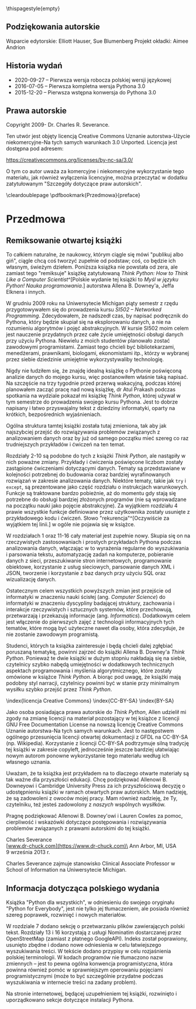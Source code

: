 \thispagestyle{empty}

Podziękowania autorskie
-----------------------

Wsparcie edytorskie: Elliott Hauser, Sue Blumenberg
Projekt okładki: Aimee Andrion

Historia wydań
--------------

* 2020-09-27 – Pierwsza wersja robocza polskiej wersji językowej
* 2016-07-05 – Pierwsza kompletna wersja Pythona 3.0
* 2015-12-20 – Pierwsza wstępna konwersja do Pythona 3.0

Prawa autorskie
---------------

Copyright 2009- Dr. Charles R. Severance.

Ten utwór jest objęty licencją Creative Commons
Uznanie autorstwa-Użycie niekomercyjne-Na tych samych warunkach 3.0 Unported.
Licencja jest dostępna pod adresem:

<https://creativecommons.org/licenses/by-nc-sa/3.0/>

O tym co autor uważa za komercyjne i niekomercyjne wykorzystanie tego materiału,
jak również wyłączenia licencyjne, można przeczytać w dodatku zatytułowanym
"Szczegóły dotyczące praw autorskich".

\cleardoublepage
\pdfbookmark{Przedmowa}{preface}

Przedmowa
=========

Remiksowanie otwartej książki
-----------------------------
<!-- Think Python ma polskie tłumaczenie  https://helion.pl/ksiazki/mysl-w-jezyku-python-nauka-programowania-wydanie-ii-allen-b-downey,myjep2.htm#format/e -->
To całkiem naturalne, że naukowcy, którym ciągle się mówi "publikuj albo giń", ciągle chcą coś tworzyć zupełnie od podstaw; coś, co będzie ich własnym, świeżym dziełem. Poniższa książka nie powstała od zera, ale zamiast tego "remiksuje" książkę zatytułowaną *Think Python: How to Think Like a Computer Scientist*^[Polskie wydanie tej książki to *Myśl w języku Python! Nauka programowania*.] autorstwa Allena B. Downey'a, Jeffa Elknera i innych.

W grudniu 2009 roku na Uniwersytecie Michigan piąty semestr z rzędu przygotowywałem się do prowadzenia kursu *SI502 – Networked Programming*. Zdecydowałem, że nadszedł czas, by napisać podręcznik do Pythona, który będzie skupiał się na eksplorowaniu danych, a nie na rozumieniu algorytmów i pojęć abstrakcyjnych. W kursie SI502 moim celem jest nauczenie przydatnych przez całe życie umiejętności obsługi danych przy użyciu Pythona. Niewielu z moich studentów planowało zostać zawodowymi programistami. Zamiast tego chcieli być bibliotekarzami, menedżerami, prawnikami, biologami, ekonomistami itp., którzy w wybranej przez siebie dziedzinie umiejętnie wykorzystywaliby technologię.

Nigdy nie łudziłem się, że znajdę idealną książkę o Pythonie poświęconą analizie danych do mojego kursu, więc postanowiłem właśnie taką napisać. Na szczęście na trzy tygodnie przed przerwą wakacyjną, podczas której planowałem zacząć pracę nad nową książkę, dr Atul Prakash podczas spotkania na wydziale pokazał mi książkę *Think Python*, której używał w tym semestrze do prowadzenia swojego kursu Pythona. Jest to dobrze napisany i łatwo przyswajalny tekst z dziedziny informatyki, oparty na krótkich, bezpośrednich wyjaśnieniach.

Ogólna struktura tamtej książki została tutaj zmieniona, tak aby jak najszybciej przejść do rozwiązywania problemów związanych z analizowaniem danych oraz by już od samego początku mieć szereg co raz trudniejszych przykładów i ćwiczeń na ten temat.

Rozdziały 2-10 są podobne do tych z książki *Think Python*, ale nastąpiły w nich poważne zmiany. Przykłady i ćwiczenia poświęcone liczbom zostały zastąpione ćwiczeniami dotyczącymi danych. Tematy są przedstawiane w kolejności potrzebnej do budowania coraz bardziej wyrafinowanych rozwiązań w zakresie analizowania danych. Niektóre tematy, takie jak `try` i `except`, są prezentowane jako część rozdziału o instrukcjach warunkowych. Funkcje są traktowane bardzo pobieżnie, aż do momentu gdy stają się potrzebne do obsługi bardziej złożonych programów (nie są wprowadzane na początku nauki jako pojęcie abstrakcyjne). Za wyjątkiem rozdziału 4 prawie wszystkie funkcje definiowane przez użytkownika zostały usunięte z przykładowego kodu i ćwiczeń. Słowo "rekurencja"^[Oczywiście za wyjątkiem tej linii.] w ogóle nie pojawia się w książce.

W rozdziałach 1 oraz 11-16 cały materiał jest zupełnie nowy. Skupia się on na rzeczywistych zastosowaniach i prostych przykładach Pythona podczas analizowania danych, włączając w to wyrażenia regularne do wyszukiwania i parsowania tekstu, automatyzację zadań na komputerze, pobieranie danych z sieci, przeszukiwanie stron internetowych, programowanie obiektowe, korzystanie z usług sieciowych, parsowanie danych XML i JSON, tworzenie i korzystanie z baz danych przy użyciu SQL oraz wizualizację danych.

Ostatecznym celem wszystkich powyższych zmian jest przejście od informatyki w znaczeniu nauki ścisłej (ang. *Computer Science*) do informatyki w znaczeniu dyscypliny badającej struktury, zachowania i interakcje rzeczywistych i sztucznych systemów, które przechowują, przetwarzają i przekazują informacje (ang. *Informatics*). Dodatkowym celem jest włączenie do pierwszych zajęć z technologii informacyjnych tych tematów, które mogą być użyteczne nawet dla osoby, która zdecyduje, że nie zostanie zawodowym programistą.

Studenci, których ta książka zainteresuje i będą chcieli dalej zgłębiać poruszaną tematykę, powinni zajrzeć do książki Allena B. Downey'a *Think Python*. Ponieważ te dwie książki w dużym stopniu nakładają się na siebie, czytelnicy szybko nabędą umiejętności w dodatkowych technicznych aspektach programowania i myślenia algorytmicznego, które zostały omówione w książce *Think Python*. A biorąc pod uwagę, że książki mają podobny styl narracji, czytelnicy powinni być w stanie przy minimalnym wysiłku szybko przejść przez *Think Python*.

\index{licencja Creative Commons}
\index{CC-BY-SA}
\index{BY-SA}

Jako osoba posiadająca prawa autorskie do *Think Python*, Allen udzielił mi zgody na zmianę licencji na materiał pozostający w tej książce z licencji GNU Free Documentation License na nowszą licencję Creative Commons Uznanie autorstwa-Na tych samych warunkach. Jest to następstwem ogólnego przesunięcia licencji otwartej dokumentacji z GFDL na CC-BY-SA (np. Wikipedia). Korzystanie z licencji CC-BY-SA podtrzymuje silną tradycję tej książki w zakresie copyleft, jednocześnie jeszcze bardziej ułatwiając nowym autorom ponowne wykorzystanie tego materiału według ich własnego uznania.

Uważam, że ta książka jest przykładem na to dlaczego otwarte materiały są tak ważne dla przyszłości edukacji. Chcę podziękować Allenowi B. Downeyowi i Cambridge University Press za ich przyszłościową decyzję o udostępnieniu książki w ramach otwartych praw autorskich. Mam nadzieję, że są zadowoleni z owoców mojej pracy. Mam również nadzieję, że Ty, czytelniku, też jesteś zadowolony z *naszych* wspólnych wysiłków.

Pragnę podziękować Allenowi B. Downey'owi i Lauren Cowles za pomoc, cierpliwość i wskazówki dotyczące postępowania i rozwiązywania problemów związanych z prawami autorskimi do tej książki.

Charles Severance\
[www.dr-chuck.com](https://www.dr-chuck.com)\
Ann Arbor, MI, USA\
9 września 2013 r.

Charles Severance zajmuje stanowisko Clinical Associate Professor w School of Information na Uniwersytecie Michigan.

Informacja dotycząca polskiego wydania
--------------------------------------

Książka "Python dla wszystkich", w odniesieniu do swojego oryginału "Python for Everybody", jest nie tylko jej tłumaczeniem, ale posiada również szereg poprawek, rozwinięć i nowych materiałów.

W rozdziale 7 dodano sekcję o przetwarzaniu plików zawierających polski tekst. Rozdziały 13 i 16 korzystają z usługi Nominatim dostarczanej przez OpenStreetMap (zamiast z płatnego GoogleAPI). Indeks został poprawiony, usunięto zbędne i dodano nowe odniesienia w celu łatwiejszego wyszukiwania treści. W tekście dodano przypisy w celu rozjaśnienia polskiej terminologii. W kodach programów nie tłumaczono nazw zmiennych – jest to pewna ogólna konwencja programistyczna, która powinna również pomóc w sprawniejszym operowaniu pojęciami programistycznymi (może to być szczególnie przydatne podczas wyszukiwania w internecie treści na zadany problem).

Na stronie internetowej, będącej uzupełnieniem tej książki, rozwinięto i uporządkowano sekcje dotyczące instalacji Pythona. 
